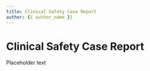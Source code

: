 ```yaml
---
title: Clinical Safety Case Report
author: {{ author_name }}
---
```


# Clinical Safety Case Report

Placeholder text
